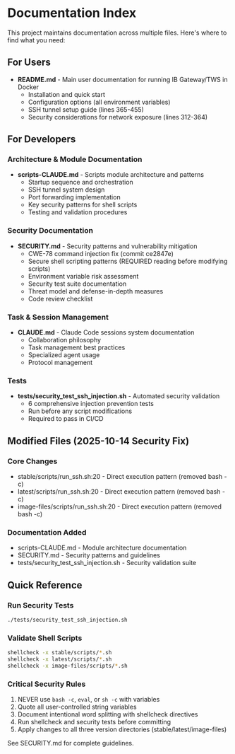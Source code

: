 # Documentation Index

This project maintains documentation across multiple files. Here's where to find what you need:

## For Users
- **README.md** - Main user documentation for running IB Gateway/TWS in Docker
  - Installation and quick start
  - Configuration options (all environment variables)
  - SSH tunnel setup guide (lines 365-455)
  - Security considerations for network exposure (lines 312-364)

## For Developers

### Architecture & Module Documentation
- **scripts-CLAUDE.md** - Scripts module architecture and patterns
  - Startup sequence and orchestration
  - SSH tunnel system design
  - Port forwarding implementation
  - Key security patterns for shell scripts
  - Testing and validation procedures

### Security Documentation
- **SECURITY.md** - Security patterns and vulnerability mitigation
  - CWE-78 command injection fix (commit ce2847e)
  - Secure shell scripting patterns (REQUIRED reading before modifying scripts)
  - Environment variable risk assessment
  - Security test suite documentation
  - Threat model and defense-in-depth measures
  - Code review checklist

### Task & Session Management
- **CLAUDE.md** - Claude Code sessions system documentation
  - Collaboration philosophy
  - Task management best practices
  - Specialized agent usage
  - Protocol management

### Tests
- **tests/security_test_ssh_injection.sh** - Automated security validation
  - 6 comprehensive injection prevention tests
  - Run before any script modifications
  - Required to pass in CI/CD

## Modified Files (2025-10-14 Security Fix)

### Core Changes
- stable/scripts/run_ssh.sh:20 - Direct execution pattern (removed bash -c)
- latest/scripts/run_ssh.sh:20 - Direct execution pattern (removed bash -c)
- image-files/scripts/run_ssh.sh:20 - Direct execution pattern (removed bash -c)

### Documentation Added
- scripts-CLAUDE.md - Module architecture documentation
- SECURITY.md - Security patterns and guidelines
- tests/security_test_ssh_injection.sh - Security validation suite

## Quick Reference

### Run Security Tests
```bash
./tests/security_test_ssh_injection.sh
```

### Validate Shell Scripts
```bash
shellcheck -x stable/scripts/*.sh
shellcheck -x latest/scripts/*.sh
shellcheck -x image-files/scripts/*.sh
```

### Critical Security Rules
1. NEVER use `bash -c`, `eval`, or `sh -c` with variables
2. Quote all user-controlled string variables
3. Document intentional word splitting with shellcheck directives
4. Run shellcheck and security tests before committing
5. Apply changes to all three version directories (stable/latest/image-files)

See SECURITY.md for complete guidelines.
